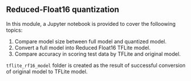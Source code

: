## Reduced-Float16 quantization

In this module, a Jupyter notebook is provided to cover the folloowing topics:

1. Compare model size between full model and quantized model.
2. Convert a full model into Reduced Float16 TFLite model.
3. Compare accuracy in scoring test data by TFLite and original model.

`tflite_rf16_model` folder is created as the result of successful conversion of original model to TFLite model. 